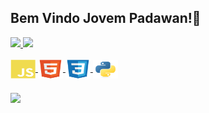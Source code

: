 ## Bem Vindo Jovem Padawan!👋

 <div>
   <a href="https://github.com/EmilyFilisbino">
   <img height="180em" src="https://github-readme-stats.vercel.app/api?username=EmilyFilisbino&show_icons=true&theme=dark&include_all_commits=true&count_private=true"/>
   <img height="180em" src="https://github-readme-stats.vercel.app/api/top-langs/?username=EmilyFilisbino&layout=compact&langs_count=6&theme=dark"/>
</div>
    
<div style="display: inline_block"><br>
  <img align="center" alt="Js" height="30" width="40" src="https://raw.githubusercontent.com/devicons/devicon/master/icons/javascript/javascript-plain.svg">
  <img align="center" alt="HTML" height="30" width="40" src="https://raw.githubusercontent.com/devicons/devicon/master/icons/html5/html5-original.svg">
  <img align="center" alt="CSS" height="30" width="40" src="https://raw.githubusercontent.com/devicons/devicon/master/icons/css3/css3-original.svg">
  <img align="center" alt="Python" height="30" width="40" src="https://raw.githubusercontent.com/hasin023/DevIcons/54394134b355c1574d1cd285aba4793f04a0ed2a/icons/python/python-original.svg">
 
</div>

### 

<div> 
  <a href="https://instagram.com/emf_tux" target="_blank"><img src="https://img.shields.io/badge/-Instagram-%23E4405F?style=for-the-badge&logo=instagram&logoColor=white" target="_blank"></a> 
</div>

